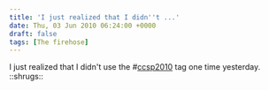 ```yaml
---
title: 'I just realized that I didn''t ...'
date: Thu, 03 Jun 2010 06:24:00 +0000
draft: false
tags: [The firehose]
---
```


I just realized that I didn't use the #[ccsp2010](http://search.twitter.com/search?q=%23ccsp2010) tag one time yesterday. ::shrugs::